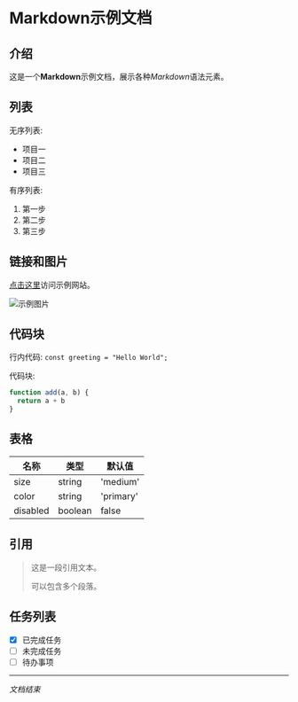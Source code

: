 # Markdown示例文档

## 介绍

这是一个**Markdown**示例文档，展示各种*Markdown*语法元素。

## 列表

无序列表:

- 项目一
- 项目二
- 项目三

有序列表:

1. 第一步
2. 第二步
3. 第三步

## 链接和图片

[点击这里](https://example.com)访问示例网站。

![示例图片](https://via.placeholder.com/150)

## 代码块

行内代码: `const greeting = "Hello World";`

代码块:

```javascript
function add(a, b) {
  return a + b
}
```

## 表格

| 名称     | 类型    | 默认值    |
| -------- | ------- | --------- |
| size     | string  | 'medium'  |
| color    | string  | 'primary' |
| disabled | boolean | false     |

## 引用

> 这是一段引用文本。
>
> 可以包含多个段落。

## 任务列表

- [x] 已完成任务
- [ ] 未完成任务
- [ ] 待办事项

---

_文档结束_
